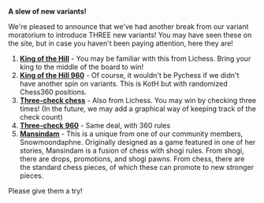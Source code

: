 **A slew of new variants!**

We're pleased to announce that we've had another break from our variant moratorium to introduce THREE new variants! You may have seen these on the site, but in case you haven't been paying attention, here they are!

1. [**King of the Hill**](https://www.pychess.org/variants/kingofthehill) - You may be familiar with this from Lichess. Bring your king to the middle of the board to win!
2. [**King of the Hill 960**](https://www.pychess.org/variants/kingofthehill960) - Of course, it wouldn't be Pychess if we didn't have another spin on variants. This is KotH but with randomized Chess360 positions.
3. [**Three-check chess**](https://www.pychess.org/variants/3check) - Also from Lichess. You may win by checking three times! (In the future, we may add a graphical way of keeping track of the check count)
4. [**Three-check 960**](https://www.pychess.org/variants/3check960) - Same deal, with 360 rules
5. [**Mansindam**](https://www.pychess.org/variants/mansindam) - This is a unique from one of our community members, Snowmoondaphne. Originally designed as a game featured in one of her stories, Mansindam is a fusion of chess with shogi rules. From shogi, there are drops, promotions, and shogi pawns. From chess, there are the standard chess pieces, of which these can promote to new stronger pieces.

Please give them a try! 
